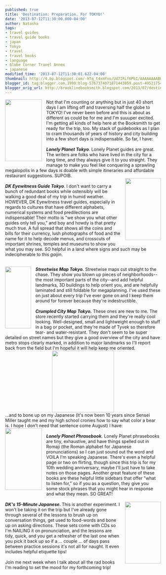 ```yaml
---
published: true
title: 'Destination: Preparation. For TOKYO!'
date: '2013-07-12T11:30:00.000-04:00'
author: Natasha
tags:
- travel guides
- travel guide books
- japan
- Tokyo
- travel
- travel books
- language
- Globe Corner Travel Annex
- japanese
modified_time: '2013-07-12T11:30:01.622-04:00'
thumbnail: http://4.bp.blogspot.com/-hTq_t4xmYxo/Ud7IRif6PbI/AAAAAAAABUk/l8U7nWlLEZk/s72-c/Tokyo_city_guide_-_9th_Edition_Large.png
blogger_id: tag:blogger.com,1999:blog-5767374071871443859.post-4952175456276956459
blogger_orig_url: http://brooklinebooksmith.blogspot.com/2013/07/destination-preparation-for-tokyo.html
---
```


<a href="http://4.bp.blogspot.com/-hTq_t4xmYxo/Ud7IRif6PbI/AAAAAAAABUk/l8U7nWlLEZk/s1600/Tokyo_city_guide_-_9th_Edition_Large.png" imageanchor="1" style="clear: left; float: left; margin-bottom: 1em; margin-right: 1em;"><img border="0" height="200" src="http://4.bp.blogspot.com/-hTq_t4xmYxo/Ud7IRif6PbI/AAAAAAAABUk/l8U7nWlLEZk/s200/Tokyo_city_guide_-_9th_Edition_Large.png" width="119" /></a>Not that I'm counting or anything but in just 40 short days I am lifting off and traversing half the globe to TOKYO! I've never been before and this is about as different as could be for me and I'm suuuper excited. I'm getting all kinds of help here at the Booksmith to get ready for the trip, too. My stack of guidebooks as I plan to cram thousands of years of history and city building into a few short days is indispensable. So far, I have:<br /><br /><b><i>Lonely Planet Tokyo</i></b>. Lonely Planet guides are great. The writers are folks who have lived in the city for a long time, and they always give it to you straight. They manage to make you feel like conquering a sprawling megalopolis in a few days is doable with simple itineraries and affordable restaurant suggestions. SUPOIB.<br /><a href="http://1.bp.blogspot.com/-ATT-2rsANJ0/Ud7M68Unp-I/AAAAAAAABU8/oSZhIaiWuFw/s1600/dk-eyewitness-travel-guide-tokyo.jpg" imageanchor="1" style="clear: right; float: right; margin-bottom: 1em; margin-left: 1em;"><img border="0" height="200" src="http://1.bp.blogspot.com/-ATT-2rsANJ0/Ud7M68Unp-I/AAAAAAAABU8/oSZhIaiWuFw/s200/dk-eyewitness-travel-guide-tokyo.jpg" width="115" /></a><br /><b><i>DK Eyewitness Guide Tokyo</i></b>. I don't want to carry a bunch of redundant books while ostensibly will be walking a good deal of my trip in humid weather. HOWEVER, DK Eyewitness travel guides, especially in regards to cultures that have different alphabets, numerical systems and food predilections are indispensable! Their motto is "we show you what other guides only tell you," and boy and howdy is that pretty much true. A full spread that shows all the coins and bills for their currency, lush photographs of food and the name for it to help decode menus, and crosscuts of important shrines, temples and museums to show you what you may see. SO helpful in a land where signs and such may be indecipherable to this <i>gaijin</i>.<br /><br /><div class="separator" style="clear: both; text-align: center;"><a href="http://1.bp.blogspot.com/-sGeeGA4PMkY/Ud7NAd_DV0I/AAAAAAAABVE/wDGBo2SmQQw/s1600/tokyo-map-c.jpg" imageanchor="1" style="clear: left; float: left; margin-bottom: 1em; margin-right: 1em;"><img border="0" height="200" src="http://1.bp.blogspot.com/-sGeeGA4PMkY/Ud7NAd_DV0I/AAAAAAAABVE/wDGBo2SmQQw/s200/tokyo-map-c.jpg" width="84" /></a></div><b><i>Streetwise Map Tokyo.</i></b> Streetwise maps cut straight to the chase. They show you blown up pieces of neighborhoods--the most important parts of the city--and add helpful landmarks, 3D buildings to help orient you, and are helpfully laminated and still foldable for megaplanning. I've used these on just about every trip I've ever gone on and I keep them around for forever because they're indestructible.<br /><br /><b><i>Crumpled City Map Tokyo.</i></b> These ones are new to me. The store recently started carrying them and they're really cool looking. Well-designed, small and lightweight enough to stuff in a bag or pocket, and they're made of Tyvek so therefore tear- and water-resistant. They don't seem to be super detailed on street names but they give a good overview of the city and have metro stops clearly marked, in addition to major landmarks so I'll report back from the field but I'm hopeful it will help keep me oriented.<br /><div class="separator" style="clear: both; text-align: center;"><a href="http://4.bp.blogspot.com/-egGkLNAV_-8/Ud7MuqEKc2I/AAAAAAAABU0/xU_Xd12CULU/s1600/376753-612x612-1.png" imageanchor="1" style="margin-left: 1em; margin-right: 1em;"><img border="0" height="200" src="http://4.bp.blogspot.com/-egGkLNAV_-8/Ud7MuqEKc2I/AAAAAAAABU0/xU_Xd12CULU/s200/376753-612x612-1.png" width="200" /></a></div>...and to bone up on my Japanese (it's now been 10 years since Sensei Miller taught me and my high school cronies how to say what color a bear is. I hope I don't need that sentence come August) I have:<br /><a href="http://1.bp.blogspot.com/-p1HWBaZIsrg/Ud7Njgehn1I/AAAAAAAABVM/oYroEugm4uw/s1600/5393-Japanese_Phrasebook_Large.png" imageanchor="1" style="clear: left; float: left; margin-bottom: 1em; margin-right: 1em;"><img border="0" height="200" src="http://1.bp.blogspot.com/-p1HWBaZIsrg/Ud7Njgehn1I/AAAAAAAABVM/oYroEugm4uw/s200/5393-Japanese_Phrasebook_Large.png" width="119" /></a><br /><b><i>Lonely Planet Phrasebook.</i></b> Lonely Planet phrasebooks are tiny, exhaustive, and have things spelled out in Romaji (the Roman alphabet for Japanese pronunciations) so I can just sound out the word and VOILA I'm speaking Japanese. There's even a helpful page or two on flirting, though since this trip is for my 10th wedding anniversary, maybe I'll just have to take notes on those pages. Another great feature of these books are these helpful little sidebars that offer "what to listen for," so if you as a question, they give you some stock phrases that you might hear in response and what they mean. SO GREAT!<br /><br /><a href="http://1.bp.blogspot.com/-5E1M5UkpNAg/Ud7NjuDT80I/AAAAAAAABVQ/ZD2okosYVIk/s1600/15min.jpg" imageanchor="1" style="clear: right; float: right; margin-bottom: 1em; margin-left: 1em;"><img border="0" height="200" src="http://1.bp.blogspot.com/-5E1M5UkpNAg/Ud7NjuDT80I/AAAAAAAABVQ/ZD2okosYVIk/s200/15min.jpg" style="cursor: move;" width="116" /></a><b><i>DK's 15-Minute Japanese. </i></b>This is another experiment. I won't be taking it on the trip but I've already gone through several of the lessons to brush up on conversation things, get used to food-words and bone up on asking directions. These sets come with CDs so I'm NAILING it on pronunciation, and the lessons are tidy, quick, and you get a refresher of the last one when you pick it back up so if a ... couple ... of days pass between practice sessions it's not all for naught. It even includes helpful etiquette tips!<br /><br />Join me next week when I talk about all the rad books I'm reading to set the mood for my forthcoming trip!